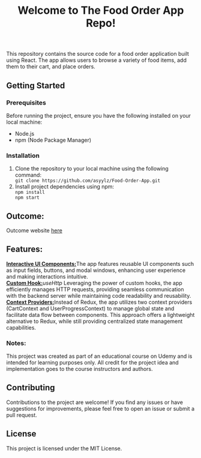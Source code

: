 <body>
    <header>
        <h1>Welcome to The Food Order App Repo!</h1>
    </header>
    <p>This repository contains the source code for a food order application built using React. The app allows users to
        browse a variety of food items, add them to their cart, and place orders. </p>
    <section id="getting-started">
        <h2>Getting Started</h2>
        <h3>Prerequisites</h3>
        <p>Before running the project, ensure you have the following installed on your local machine:</p>
        <ul>
            <li>Node.js</li>
            <li>npm (Node Package Manager)</li>
        </ul>
        <h3>Installation</h3>
        <ol>
            <li>Clone the repository to your local machine using the following command:</li>
            <code>git clone https://github.com/asyylz/Food-Order-App.git</code>
            <li>Install project dependencies using npm:</li>
            <code>npm install</code>
            <br>
            <code>npm start</code>
        </ol>
    </section>
    <section>
        <h1>Outcome:</h1>
        <p>Outcome website <a href="https://sitefoodorder.netlify.app/">here</a></p>
    </section>
    <section>
        <h1>Features:</h1>
        <u><b>Interactive UI Components:</b></u>The app features reusable UI components such as input fields, buttons,
        and modal windows, enhancing user experience and making interactions intuitive.
        <br>
        <u><b>Custom Hook:</b></u><em>useHttp</em> Leveraging the power of custom hooks, the app efficiently manages
        HTTP requests, providing seamless communication with the backend server while maintaining code readability and
        reusability.
        <br>
        <u><b>Context Providers:</b></u>Instead of Redux, the app utilizes two context providers (CartContext and
        UserProgressContext) to manage global state and facilitate data flow between components. This approach offers a
        lightweight alternative to Redux, while still providing centralized state management capabilities.
        <br>
    </section>
    <section>
        <strong>
            <h3>Notes:</h3>
        </strong>
        This project was created as part of an educational course on Udemy and is intended for learning purposes only.
        All credit for the project idea and implementation goes to the course instructors and authors.
    </section>
    <footer>
        <h2>Contributing</h2>
        <p>Contributions to the project are welcome! If you find any issues or have suggestions for improvements, please
            feel free to open an issue or submit a pull request.</p>
        <h2>License</h2>
        <p>This project is licensed under the MIT License.</p>
    </footer>
</body>